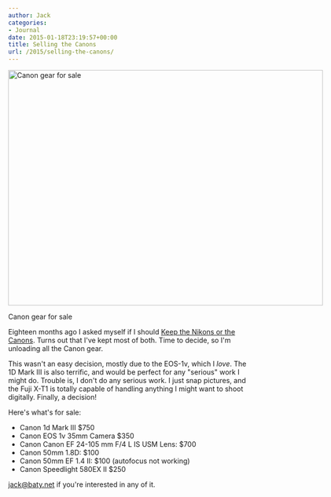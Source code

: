 ```yaml
---
author: Jack
categories:
- Journal
date: 2015-01-18T23:19:57+00:00
title: Selling the Canons
url: /2015/selling-the-canons/
---
```


<div id="attachment_4221" style="width: 650px" class="wp-caption alignnone">
  <a href="/wp-content/uploads/2015/02/canon-gear.jpg"><img class="size-full wp-image-4221" src="/wp-content/uploads/2015/02/canon-gear.jpg" alt="Canon gear for sale" width="640" height="480" srcset="/wp-content/uploads/2015/02/canon-gear.jpg 640w, /wp-content/uploads/2015/02/canon-gear-300x225.jpg 300w" sizes="(max-width: 640px) 100vw, 640px" /></a>
  
  <p class="wp-caption-text">
    Canon gear for sale
  </p>
</div>

Eighteen months ago I asked myself if I should [Keep the Nikons or the Canons][1]. Turns out that I've kept most of both. Time to decide, so I'm unloading all the Canon gear.

This wasn't an easy decision, mostly due to the EOS-1v, which I _love_. The 1D Mark III is also terrific, and would be perfect for any "serious" work I might do. Trouble is, I don't do any serious work. I just snap pictures, and the Fuji X-T1 is totally capable of handling anything I might want to shoot digitally. Finally, a decision!

Here's what's for sale:

  * Canon 1d Mark III $750
  * Canon EOS 1v 35mm Camera $350
  * Canon Canon EF 24-105 mm F/4 L IS USM Lens: $700
  * Canon 50mm 1.8D: $100
  * Canon 50mm EF 1.4 II: $100 (autofocus not working)
  * Canon Speedlight 580EX II $250

<jack@baty.net> if you're interested in any of it.

 [1]: https://www.baty.net/2013/06/keep-the-nikons-or-the-canons/